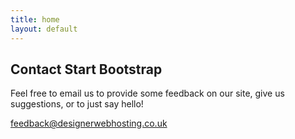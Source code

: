 ```yaml
---
title: home
layout: default
---
```



## Contact Start Bootstrap

Feel free to email us to provide some feedback on our site, give us suggestions, or to just say hello!

[feedback@designerwebhosting.co.uk](javascript:void&#40;location.href=)

<!--|%%|%7B%25%20include%20social.html%20%25%7D|%%|-->